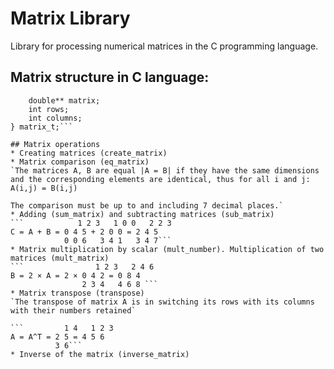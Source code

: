# Matrix Library
Library for processing numerical matrices in the C programming language.

## Matrix structure in C language:
```typedef struct matrix_struct {
    double** matrix;
    int rows;
    int columns;
} matrix_t;```

## Matrix operations
* Creating matrices (create_matrix)
* Matrix comparison (eq_matrix)
`The matrices A, B are equal |A = B| if they have the same dimensions and the corresponding elements are identical, thus for all i and j: A(i,j) = B(i,j)

The comparison must be up to and including 7 decimal places.`
* Adding (sum_matrix) and subtracting matrices (sub_matrix)
```            1 2 3   1 0 0   2 2 3
С = A + B = 0 4 5 + 2 0 0 = 2 4 5
            0 0 6   3 4 1   3 4 7```
* Matrix multiplication by scalar (mult_number). Multiplication of two matrices (mult_matrix)
```                1 2 3   2 4 6   
B = 2 × A = 2 × 0 4 2 = 0 8 4 
                2 3 4   4 6 8 ```
* Matrix transpose (transpose)
`The transpose of matrix A is in switching its rows with its columns with their numbers retained`

```         1 4   1 2 3
A = A^T = 2 5 = 4 5 6
          3 6```
* Inverse of the matrix (inverse_matrix)